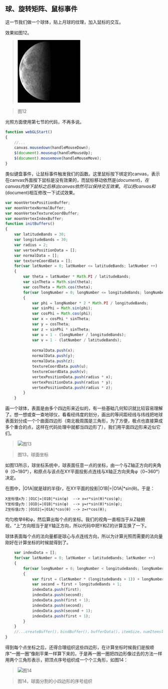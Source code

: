 ## 球、旋转矩阵、鼠标事件

这一节我们做一个球体，贴上月球的纹理，加入鼠标的交互。

效果如图12。

>![图12](../image/C1_Start/1_012.gif)

>图12

光照方面使用第七节的代码，不再多说。

```javascript
function webGLStart()
{
    //...
	canvas.mousedown(handleMouseDown);
	$(document).mouseup(handleMouseUp);
	$(document).mousemove(handleMouseMove);
}
````
类似键盘事件，让鼠标事件触发我们的函数。这里鼠标按下绑定的canvas，表示在canvas外面按下鼠标是没有效果的，而鼠标移动依然是$(document)，在canvas内按下鼠标之后移出canvas依然可以保持交互效果。可以把canvas和$(document)相互修改一下试试效果。

```javascript
var moonVertexPositionBuffer;
var moonVertexNormalBuffer;
var moonVertexTextureCoordBuffer;
var moonVertexIndexBuffer;
function initBuffers()
{
	var latitudeBands = 30;
	var longitudeBands = 30;
	var radius = 2;
	var vertexPositionData = [];
	var normalData = [];
	var textureCoordData = [];
	for(var latNumber = 0; latNumber <= latitudeBands; latNumber ++)
	{
		var theta = latNumber * Math.PI / latitudeBands;
		var sinTheta = Math.sin(theta);
		var cosTheta = Math.cos(theta);
		for(var longNumber = 0; longNumber <= longitudeBands; longNumber ++)
		{
			var phi = longNumber * 2 * Math.PI / longitudeBands;
			var sinPhi = Math.sin(phi);
			var cosPhi = Math.cos(phi);
			var x = cosPhi * sinTheta;
			var y = cosTheta;
			var z = sinPhi * sinTheta;
			var u = 1 - (longNumber / longitudeBands);
			var v = 1 - (latNumber / latitudeBands);

			normalData.push(x);
			normalData.push(y);
			normalData.push(z);
			textureCoordData.push(u);
			textureCoordData.push(v);
			vertexPositionData.push(radius * x);
			vertexPositionData.push(radius * y);
			vertexPositionData.push(radius * z);
		}
	}
```
画一个球体，表面是由多个四边形来近似的，有一些基础几何知识就比较容易理解了。想一想或查一查地球仪，看看经纬度的划分，画出的等间距经线与纬线把地球表面划分成一个个曲面四边形（南北极周围是三角形，为了方便，极点也直接算成多个重合的点，这样在代码处理中就都当四边形了），我们用平面四边形来近似它们。

>![图13](../image/C1_Start/1_013.gif)

>图13，球面坐标

如图13所示，球坐标系统中，球表面任意一点的坐标，由一个与Z轴正方向的夹角θ（0~180°），和原点与该点在XY平面投影点连线与X轴正方向夹角φ（0~360°）决定。

在图中，|O1A|就是球的半径r，在XY平面的投影|O1B|=|O1A|*sin(θ)。于是：
```
X坐标值x为：|O1C|=|O1B|*sin(φ)  --> x=r*sin(θ)*cos(φ);
Y坐标值y为：|O1D|=|O1B|*sin(φ)  --> y=r*sin(θ)*sin(φ);
Z坐标值z为：|O1O2|=|O1A|*cos(θ) --> z=r*cos(θ);
```
均匀枚举θ和φ，然后算出每个点的坐标。我们的视角一直相当于从Z轴俯视，“上”方向相当于是Y轴正方向，所以代码中把Y和Z的计算互换了一下。

球体表面每个点的法向量都是球心与点连线方向，所以为计算光照而需要的法向量刚好在计算坐标的时候就得到了。

```javascript
	var indexData = [];
	for(var latNumber = 0; latNumber < latitudeBands; latNumber ++)
	{
		for(var longNumber = 0; longNumber < longitudeBands; longNumber ++)
		{
			var first = (latNumber * (longitudeBands + 1)) + longNumber;
			var second = first + longitudeBands + 1;
			indexData.push(first);
			indexData.push(second);
			indexData.push(first + 1);
			indexData.push(second);
			indexData.push(second + 1);
			indexData.push(first + 1);
		}
	}
	//...createBuffer()，bindBuffer()，bufferData()，itemSize，numItems等
}
```
得到每个点坐标之后，还得合理组织这些四边形，在计算坐标时候我们是按顺序“一圈一圈”像削平果一样算下来的，于是再一圈一圈把四边形像过去的方法一样用两个三角形表示，把顶点序号组织成一个个三角形，如图14：

>![图14](../image/C1_Start/1_014.gif)

>图14，球面分割的小四边形的序号组织


